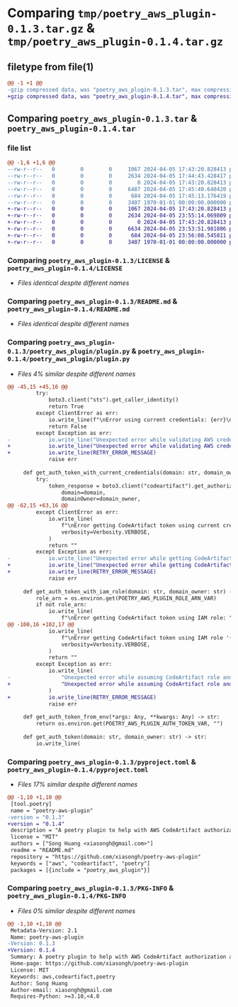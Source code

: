 # Comparing `tmp/poetry_aws_plugin-0.1.3.tar.gz` & `tmp/poetry_aws_plugin-0.1.4.tar.gz`

## filetype from file(1)

```diff
@@ -1 +1 @@
-gzip compressed data, was "poetry_aws_plugin-0.1.3.tar", max compression
+gzip compressed data, was "poetry_aws_plugin-0.1.4.tar", max compression
```

## Comparing `poetry_aws_plugin-0.1.3.tar` & `poetry_aws_plugin-0.1.4.tar`

### file list

```diff
@@ -1,6 +1,6 @@
--rw-r--r--   0        0        0     1067 2024-04-05 17:43:20.828413 poetry_aws_plugin-0.1.3/LICENSE
--rw-r--r--   0        0        0     2634 2024-04-05 17:44:43.428417 poetry_aws_plugin-0.1.3/README.md
--rw-r--r--   0        0        0        0 2024-04-05 17:43:20.828413 poetry_aws_plugin-0.1.3/poetry_aws_plugin/__init__.py
--rw-r--r--   0        0        0     6487 2024-04-05 17:45:40.640420 poetry_aws_plugin-0.1.3/poetry_aws_plugin/plugin.py
--rw-r--r--   0        0        0      684 2024-04-05 17:45:13.176419 poetry_aws_plugin-0.1.3/pyproject.toml
--rw-r--r--   0        0        0     3407 1970-01-01 00:00:00.000000 poetry_aws_plugin-0.1.3/PKG-INFO
+-rw-r--r--   0        0        0     1067 2024-04-05 17:43:20.828413 poetry_aws_plugin-0.1.4/LICENSE
+-rw-r--r--   0        0        0     2634 2024-04-05 23:55:14.069809 poetry_aws_plugin-0.1.4/README.md
+-rw-r--r--   0        0        0        0 2024-04-05 17:43:20.828413 poetry_aws_plugin-0.1.4/poetry_aws_plugin/__init__.py
+-rw-r--r--   0        0        0     6634 2024-04-05 23:53:51.981806 poetry_aws_plugin-0.1.4/poetry_aws_plugin/plugin.py
+-rw-r--r--   0        0        0      684 2024-04-05 23:56:08.545811 poetry_aws_plugin-0.1.4/pyproject.toml
+-rw-r--r--   0        0        0     3407 1970-01-01 00:00:00.000000 poetry_aws_plugin-0.1.4/PKG-INFO
```

### Comparing `poetry_aws_plugin-0.1.3/LICENSE` & `poetry_aws_plugin-0.1.4/LICENSE`

 * *Files identical despite different names*

### Comparing `poetry_aws_plugin-0.1.3/README.md` & `poetry_aws_plugin-0.1.4/README.md`

 * *Files identical despite different names*

### Comparing `poetry_aws_plugin-0.1.3/poetry_aws_plugin/plugin.py` & `poetry_aws_plugin-0.1.4/poetry_aws_plugin/plugin.py`

 * *Files 4% similar despite different names*

```diff
@@ -45,15 +45,16 @@
         try:
             boto3.client("sts").get_caller_identity()
             return True
         except ClientError as err:
             io.write_line(f"\nError using current credentials: {err}\n")
             return False
         except Exception as err:
-            io.write_line("Unexpected error while validating AWS credentials")
+            io.write_line("Unexpected error while validating AWS credentials\n")
+            io.write_line(RETRY_ERROR_MESSAGE)
             raise err
 
     def get_auth_token_with_current_credentials(domain: str, domain_owner: str) -> str:
         try:
             token_response = boto3.client("codeartifact").get_authorization_token(
                 domain=domain,
                 domainOwner=domain_owner,
@@ -62,15 +63,16 @@
         except ClientError as err:
             io.write_line(
                 f"\nError getting CodeArtifact token using current credentials: {err}\n",
                 verbosity=Verbosity.VERBOSE,
             )
             return ""
         except Exception as err:
-            io.write_line("Unexpected error while getting CodeArtifact authorization token")
+            io.write_line("Unexpected error while getting CodeArtifact authorization token\n")
+            io.write_line(RETRY_ERROR_MESSAGE)
             raise err
 
     def get_auth_token_with_iam_role(domain: str, domain_owner: str) -> str:
         role_arn = os.environ.get(POETRY_AWS_PLUGIN_ROLE_ARN_VAR)
         if not role_arn:
             io.write_line(
                 f"\nError getting CodeArtifact token using IAM role: "
@@ -100,16 +102,17 @@
             io.write_line(
                 f"\nError getting CodeArtifact token using IAM role '{role_arn}': {err}\n",
                 verbosity=Verbosity.VERBOSE,
             )
             return ""
         except Exception as err:
             io.write_line(
-                "Unexpected error while assuming CodeArtifact role and getting CodeArtifact authorization token"
+                "Unexpected error while assuming CodeArtifact role and getting CodeArtifact authorization token\n"
             )
+            io.write_line(RETRY_ERROR_MESSAGE)
             raise err
 
     def get_auth_token_from_env(*args: Any, **kwargs: Any) -> str:
         return os.environ.get(POETRY_AWS_PLUGIN_AUTH_TOKEN_VAR, "")
 
     def get_auth_token(domain: str, domain_owner: str) -> str:
         io.write_line(
```

### Comparing `poetry_aws_plugin-0.1.3/pyproject.toml` & `poetry_aws_plugin-0.1.4/pyproject.toml`

 * *Files 17% similar despite different names*

```diff
@@ -1,10 +1,10 @@
 [tool.poetry]
 name = "poetry-aws-plugin"
-version = "0.1.3"
+version = "0.1.4"
 description = "A poetry plugin to help with AWS CodeArtifact authorization automatically"
 license = "MIT"
 authors = ["Song Huang <xiasongh@gmail.com>"]
 readme = "README.md"
 repository = "https://github.com/xiasongh/poetry-aws-plugin"
 keywords = ["aws", "codeartifact", "poetry"]
 packages = [{include = "poetry_aws_plugin"}]
```

### Comparing `poetry_aws_plugin-0.1.3/PKG-INFO` & `poetry_aws_plugin-0.1.4/PKG-INFO`

 * *Files 0% similar despite different names*

```diff
@@ -1,10 +1,10 @@
 Metadata-Version: 2.1
 Name: poetry-aws-plugin
-Version: 0.1.3
+Version: 0.1.4
 Summary: A poetry plugin to help with AWS CodeArtifact authorization automatically
 Home-page: https://github.com/xiasongh/poetry-aws-plugin
 License: MIT
 Keywords: aws,codeartifact,poetry
 Author: Song Huang
 Author-email: xiasongh@gmail.com
 Requires-Python: >=3.10,<4.0
```

